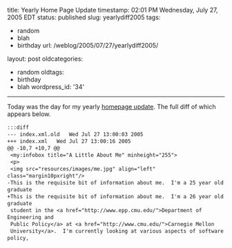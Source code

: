 title: Yearly Home Page Update
timestamp: 02:01 PM Wednesday, July 27, 2005 EDT
status: published
slug: yearlydiff2005
tags:
- random
- blah
- birthday
url: /weblog/2005/07/27/yearlydiff2005/

layout: post
oldcategories:
- random
oldtags:
- birthday
- blah
wordpress_id: '34'

---

Today was the day for my yearly [homepage update](http://patrick.wagstrom.net/).  The full diff of which appears below.

    :::diff
    --- index.xml.old	Wed Jul 27 13:00:03 2005
    +++ index.xml	Wed Jul 27 13:00:16 2005
    @@ -10,7 +10,7 @@
     <my:infobox title="A Little About Me" minheight="255">
     <p>
     <img src="resources/images/me.jpg" align="left" class="margin10pxright"/>
    -This is the requisite bit of information about me.  I'm a 25 year old graduate
    +This is the requisite bit of information about me.  I'm a 26 year old graduate
     student in the <a href="http://www.epp.cmu.edu/">Department of Engineering and
     Public Policy</a> at <a href="http://www.cmu.edu/">Carnegie Mellon
     University</a>.  I'm currently looking at various aspects of software policy,

